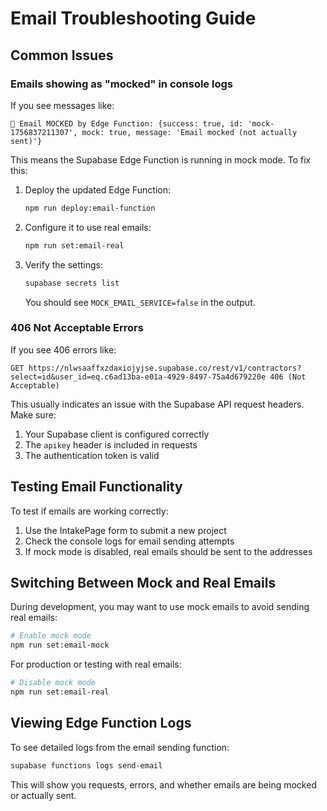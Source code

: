 # Email Troubleshooting Guide

## Common Issues

### Emails showing as "mocked" in console logs

If you see messages like:
```
📧 Email MOCKED by Edge Function: {success: true, id: 'mock-1756837211307', mock: true, message: 'Email mocked (not actually sent)'}
```

This means the Supabase Edge Function is running in mock mode. To fix this:

1. Deploy the updated Edge Function:
   ```bash
   npm run deploy:email-function
   ```

2. Configure it to use real emails:
   ```bash
   npm run set:email-real
   ```

3. Verify the settings:
   ```bash
   supabase secrets list
   ```
   
   You should see `MOCK_EMAIL_SERVICE=false` in the output.

### 406 Not Acceptable Errors

If you see 406 errors like:
```
GET https://nlwsaaffxzdaxiojyjse.supabase.co/rest/v1/contractors?select=id&user_id=eq.c6ad13ba-e01a-4929-8497-75a4d679220e 406 (Not Acceptable)
```

This usually indicates an issue with the Supabase API request headers. Make sure:

1. Your Supabase client is configured correctly
2. The `apikey` header is included in requests
3. The authentication token is valid

## Testing Email Functionality

To test if emails are working correctly:

1. Use the IntakePage form to submit a new project
2. Check the console logs for email sending attempts
3. If mock mode is disabled, real emails should be sent to the addresses

## Switching Between Mock and Real Emails

During development, you may want to use mock emails to avoid sending real emails:

```bash
# Enable mock mode
npm run set:email-mock
```

For production or testing with real emails:

```bash
# Disable mock mode
npm run set:email-real
```

## Viewing Edge Function Logs

To see detailed logs from the email sending function:

```bash
supabase functions logs send-email
```

This will show you requests, errors, and whether emails are being mocked or actually sent.
